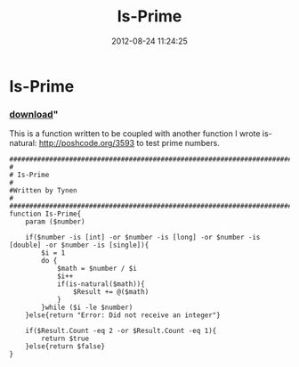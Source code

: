 ﻿---
pid:            3594
parent:         0
children:       
poster:         Tynen
title:          Is-Prime
date:           2012-08-24 11:24:25
format:         posh
---

# Is-Prime

### [download](3594.ps1)"

This is a function written to be coupled with another function I wrote is-natural: http://poshcode.org/3593 to test prime numbers. 

```posh
#########################################################################
#
# Is-Prime
#
#Written by Tynen
#
#########################################################################
function Is-Prime{
	param ($number)

	if($number -is [int] -or $number -is [long] -or $number -is [double] -or $number -is [single]){
		$i = 1
		do {
			$math = $number / $i
			$i++
			if(is-natural($math)){
				$Result += @($math)
			}
		}while ($i -le $number)
	}else{return "Error: Did not receive an integer"}
	
	if($Result.Count -eq 2 -or $Result.Count -eq 1){
		return $true
	}else{return $false}
}
```
